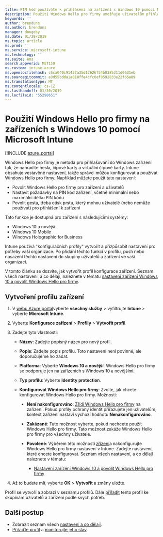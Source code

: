 ```yaml
---
title: PIN kód používáte k přihlášení na zařízení s Windows 10 pomocí Microsoft Intune – Azure | Dokumentace Microsoftu
description: Použití Windows Hello pro firmy umožňuje uživatelům přihlašovat do zařízení pomocí kódu PIN, otisku prstu a další. Vytvoření profilu konfigurace ochrany identit v zařízení s Intune pro Windows 10 s těmito nastaveními a přiřaďte profil ke skupinám uživatelů a skupin zařízení.
keywords: ''
author: brenduns
ms.author: brenduns
manager: dougeby
ms.date: 01/29/2019
ms.topic: article
ms.prod: ''
ms.service: microsoft-intune
ms.technology: ''
ms.suite: ems
search.appverid: MET150
ms.custom: intune-azure
ms.openlocfilehash: c6ca040c91437a35d12626f54b8385311d6631eb
ms.sourcegitcommit: e0d55bdda1a818ffe4cfc0ef0592833e22f65a89
ms.translationtype: MT
ms.contentlocale: cs-CZ
ms.lasthandoff: 01/30/2019
ms.locfileid: "55290651"
---
```

# <a name="use-windows-hello-for-business-on-windows-10-devices-with-microsoft-intune"></a>Použití Windows Hello pro firmy na zařízeních s Windows 10 pomocí Microsoft Intune

[!INCLUDE [azure_portal](./includes/azure_portal.md)]

Windows Hello pro firmy je metoda pro přihlašování do Windows zařízení tak, že nahradíte hesla, čipové karty a virtuální čipové karty. Intune obsahuje vestavěné nastavení, takže správci můžou konfigurovat a používat Windows Hello pro firmy. Například můžete použít tato nastavení:

- Povolit Windows Hello pro firmy pro zařízení a uživatelů
- Nastavit požadavky na PIN kód zařízení, včetně minimální nebo maximální délku PIN kódu
- Povolit gesta, třeba otisk prstu, který mohou uživatelé (nebo nemůže používat) pro přihlášení k zařízení

Tato funkce je dostupná pro zařízení s následujícími systémy:

- Windows 10 a novější
- Windows 10 Mobile
- Windows Holographic for Business

Intune používá "konfiguračních profily" vytvořit a přizpůsobit nastavení pro potřeby vaší organizace. Po přidání těchto funkcí v profilu, push nebo nasazení těchto nastavení do skupiny uživatelů a zařízení ve vaší organizaci.

V tomto článku se dozvíte, jak vytvořit profil konfigurace zařízení. Seznam všech nastavení, a co dělají, naleznete v tématu [nastavení zařízení Windows 10 a povolit Windows Hello pro firmy](identity-protection-windows-settings.md).

## <a name="create-the-device-profile"></a>Vytvoření profilu zařízení

1. V [webu Azure portal](https://portal.azure.com)vyberte **všechny služby** > vyfiltrujte **Intune** > vyberte **Microsoft Intune**.
2. Vyberte **Konfigurace zařízení** > **Profily** > **Vytvořit profil**.
3. Zadejte tyto vlastnosti:

    - **Název**: Zadejte popisný název pro nový profil.
    - **Popis**: Zadejte popis profilu. Toto nastavení není povinné, ale doporučujeme ho zadat.
    - **Platforma**: Vyberte **Windows 10 a novější**. Windows Hello pro firmy se podporuje jen na zařízeních s Windows 10 a novějšími.
    - **Typ profilu**: Vyberte **Identity protection**.
    - **Konfigurovat Windows Hello pro firmy**: Zvolte, jak chcete konfigurovat Windows Hello pro firmy. Možnosti:

        - **Není nakonfigurováno**: [Zřídí Windows Hello pro firmy](https://docs.microsoft.com/windows/security/identity-protection/hello-for-business/hello-how-it-works-provisioning) na zařízení. Pokud profily ochrany identit přiřazujete jen uživatelům, kontext zařízení nastaví výchozí hodnotu **Nenakonfigurováno**.
        - **Zakázané**: Tuto možnost vyberte, pokud nechcete použít Windows Hello pro firmy. Tato možnost zakáže Windows Hello pro firmy pro všechny uživatele.
        - **Povolené**: Výběrem této možnosti [zřízení]((https://docs.microsoft.com/windows/security/identity-protection/hello-for-business/hello-how-it-works-provisioning))a nakonfigurujte Windows Hello pro firmy nastavení v Intune. Zadejte nastavení, které chcete konfigurovat. Seznam všech nastavení, a co dělají naleznete v tématu:

            - [Nastavení zařízení Windows 10 a povolit Windows Hello pro firmy](identity-protection-windows-settings.md)

4. Až to budete mít, vyberte **OK** > **Vytvořit** a změny uložte.

Profil se vytvoří a zobrazí v seznamu profilů. Dále [přiřadit](device-profile-assign.md) tento profil ke skupinám uživatelů a zařízení podle svých potřeb.

<!--  Removing image as part of design review; retaining source until we known the disposition.

## Example of device restriction settings

In this high-level example, you'll create a device restriction policy that blocks the use of the built-in camera app on Android devices.

![How to disable the camera on Android devices](./media/disable-android-camera.png)

-->

## <a name="next-steps"></a>Další postup

- Zobrazit seznam všech [nastavení a co dělají](identity-protection-windows-settings.md).
- [Přiřaďte profil](device-profile-assign.md) a [monitorujte jeho stav](device-profile-monitor.md).